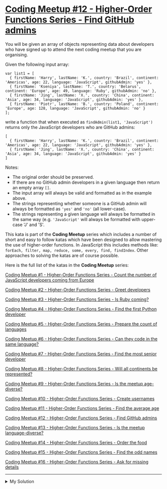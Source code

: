 # [Coding Meetup #12 - Higher-Order Functions Series - Find GitHub admins](https://www.codewars.com/kata/582dace555a1f4d859000058)

You will be given an array of objects representing data about developers who have signed up to attend the next coding meetup that you are organising.

Given the following input array:

    var list1 = [
      { firstName: 'Harry', lastName: 'K.', country: 'Brazil', continent: 'Americas', age: 22, language: 'JavaScript', githubAdmin: 'yes' },
      { firstName: 'Kseniya', lastName: 'T.', country: 'Belarus', continent: 'Europe', age: 49, language: 'Ruby', githubAdmin: 'no' },
      { firstName: 'Jing', lastName: 'X.', country: 'China', continent: 'Asia', age: 34, language: 'JavaScript', githubAdmin: 'yes' },
      { firstName: 'Piotr', lastName: 'B.', country: 'Poland', continent: 'Europe', age: 128, language: 'JavaScript', githubAdmin: 'no' }
    ];

write a function that when executed as `findAdmin(list1, 'JavaScript')` returns only the JavaScript developers who are GitHub admins:

    [
      { firstName: 'Harry', lastName: 'K.', country: 'Brazil', continent: 'Americas', age: 22, language: 'JavaScript', githubAdmin: 'yes' },
      { firstName: 'Jing', lastName: 'X.', country: 'China', continent: 'Asia', age: 34, language: 'JavaScript', githubAdmin: 'yes' }
    ]

Notes:

- The original order should be preserved.
- If there are no GitHub admin developers in a given language then return an empty array `[]`.
- The input array will always be valid and formatted as in the example above.
- The strings representing whether someone is a GitHub admin will always be formatted as `'yes'` and `'no'` (all lower-case).
- The strings representing a given language will always be formatted in the same way (e.g. `'JavaScript'` will always be formatted with upper-case 'J' and 'S'.

This kata is part of the **Coding Meetup** series which includes a number of short and easy to follow katas which have been designed to allow mastering the use of higher-order functions. In JavaScript this includes methods like: `forEach, filter, map, reduce, some, every, find, findIndex`. Other approaches to solving the katas are of course possible.

Here is the full list of the katas in the **Coding Meetup** series:

[Coding Meetup #1 - Higher-Order Functions Series - Count the number of JavaScript developers coming from Europe](http://www.codewars.com/kata/coding-meetup-number-1-higher-order-functions-series-count-the-number-of-javascript-developers-coming-from-europe)

[Coding Meetup #2 - Higher-Order Functions Series - Greet developers](https://www.codewars.com/kata/coding-meetup-number-2-higher-order-functions-series-greet-developers)

[Coding Meetup #3 - Higher-Order Functions Series - Is Ruby coming?](https://www.codewars.com/kata/coding-meetup-number-3-higher-order-functions-series-is-ruby-coming)

[Coding Meetup #4 - Higher-Order Functions Series - Find the first Python developer](https://www.codewars.com/kata/coding-meetup-number-4-higher-order-functions-series-find-the-first-python-developer)

[Coding Meetup #5 - Higher-Order Functions Series - Prepare the count of languages](https://www.codewars.com/kata/coding-meetup-number-5-higher-order-functions-series-prepare-the-count-of-languages)

[Coding Meetup #6 - Higher-Order Functions Series - Can they code in the same language?](https://www.codewars.com/kata/coding-meetup-number-6-higher-order-functions-series-can-they-code-in-the-same-language)

[Coding Meetup #7 - Higher-Order Functions Series - Find the most senior developer](http://www.codewars.com/kata/coding-meetup-number-7-higher-order-functions-series-find-the-most-senior-developer)

[Coding Meetup #8 - Higher-Order Functions Series - Will all continents be represented?](https://www.codewars.com/kata/coding-meetup-number-8-higher-order-functions-series-will-all-continents-be-represented)

[Coding Meetup #9 - Higher-Order Functions Series - Is the meetup age-diverse?](https://www.codewars.com/kata/coding-meetup-number-9-higher-order-functions-series-is-the-meetup-age-diverse)

[Coding Meetup #10 - Higher-Order Functions Series - Create usernames](https://www.codewars.com/kata/coding-meetup-number-10-higher-order-functions-series-create-usernames)

[Coding Meetup #11 - Higher-Order Functions Series - Find the average age](https://www.codewars.com/kata/coding-meetup-number-11-higher-order-functions-series-find-the-average-age)

[Coding Meetup #12 - Higher-Order Functions Series - Find GitHub admins](https://www.codewars.com/kata/coding-meetup-number-12-higher-order-functions-series-find-github-admins)

[Coding Meetup #13 - Higher-Order Functions Series - Is the meetup language-diverse?](https://www.codewars.com/kata/coding-meetup-number-13-higher-order-functions-series-is-the-meetup-language-diverse)

[Coding Meetup #14 - Higher-Order Functions Series - Order the food](https://www.codewars.com/kata/coding-meetup-number-14-higher-order-functions-series-order-the-food)

[Coding Meetup #15 - Higher-Order Functions Series - Find the odd names](https://www.codewars.com/kata/coding-meetup-number-15-higher-order-functions-series-find-the-odd-names)

[Coding Meetup #16 - Higher-Order Functions Series - Ask for missing details](https://www.codewars.com/kata/coding-meetup-number-16-higher-order-functions-series-ask-for-missing-details)

---

<details><summary>My Solution</summary>

```js
function findAdmin(list, lang) {
  return list.filter(dev => dev.language === lang && dev.githubAdmin === 'yes')
}
```

</details>
